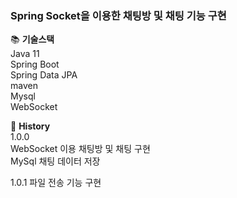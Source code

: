 ### Spring Socket을 이용한 채팅방 및 채팅 기능 구현

📚 **기술스택**  
Java 11  
Spring Boot  
Spring Data JPA  
maven  
Mysql  
WebSocket

📖 **History**  
1.0.0  
WebSocket 이용 채팅방 및 채팅 구현  
MySql 채팅 데이터 저장  

1.0.1 파일 전송 기능 구현
